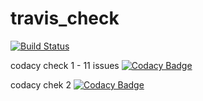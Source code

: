 # travis_check
[![Build Status](https://travis-ci.org/sundar2398/travis_check.svg?branch=master)](https://travis-ci.org/sundar2398/travis_check)

codacy check 1 - 11 issues
[![Codacy Badge](https://api.codacy.com/project/badge/Grade/67a82e6eafe14bb4bd35176d6ba4b1cf)](https://www.codacy.com/app/sundar2398/travis_check?utm_source=github.com&amp;utm_medium=referral&amp;utm_content=sundar2398/travis_check&amp;utm_campaign=Badge_Grade)


codacy chek 2
[![Codacy Badge](https://api.codacy.com/project/badge/Grade/1786dc1bbae645aa93f2a374f946e231)](https://www.codacy.com/app/sundar2398/travis_check?utm_source=github.com&amp;utm_medium=referral&amp;utm_content=sundar2398/travis_check&amp;utm_campaign=Badge_Grade)
